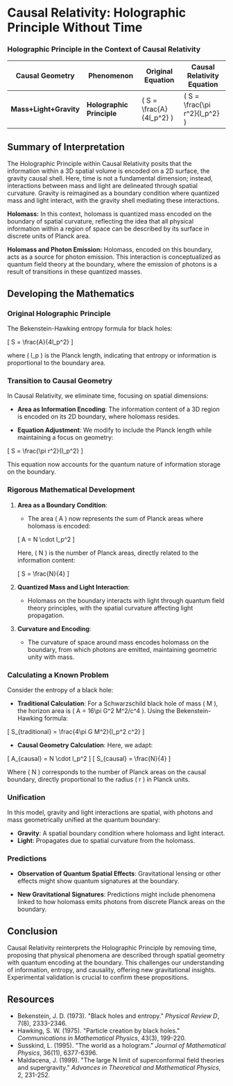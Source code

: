 # Causal Relativity: Holographic Principle Without Time

### Holographic Principle in the Context of Causal Relativity

| **Causal Geometry** | **Phenomenon** | **Original Equation** | **Causal Relativity Equation** |
|---------------------|----------------|-----------------------|-------------------------------|
| **Mass+Light+Gravity** | **Holographic Principle** | \( S = \frac{A}{4l_p^2} \) | \( S = \frac{\pi r^2}{l_p^2} \) |

## Summary of Interpretation

The Holographic Principle within Causal Relativity posits that the information within a 3D spatial volume is encoded on a 2D surface, the gravity causal shell. Here, time is not a fundamental dimension; instead, interactions between mass and light are delineated through spatial curvature. Gravity is reimagined as a boundary condition where quantized mass and light interact, with the gravity shell mediating these interactions.

**Holomass:** In this context, holomass is quantized mass encoded on the boundary of spatial curvature, reflecting the idea that all physical information within a region of space can be described by its surface in discrete units of Planck area.

**Holomass and Photon Emission:** Holomass, encoded on this boundary, acts as a source for photon emission. This interaction is conceptualized as quantum field theory at the boundary, where the emission of photons is a result of transitions in these quantized masses.

## Developing the Mathematics

### Original Holographic Principle

The Bekenstein-Hawking entropy formula for black holes:

\[ S = \frac{A}{4l_p^2} \]

where \( l_p \) is the Planck length, indicating that entropy or information is proportional to the boundary area.

### Transition to Causal Geometry

In Causal Relativity, we eliminate time, focusing on spatial dimensions:

- **Area as Information Encoding**: The information content of a 3D region is encoded on its 2D boundary, where holomass resides.

- **Equation Adjustment**: We modify to include the Planck length while maintaining a focus on geometry:

\[ S = \frac{\pi r^2}{l_p^2} \]

This equation now accounts for the quantum nature of information storage on the boundary.

### Rigorous Mathematical Development

1. **Area as a Boundary Condition**: 
   - The area \( A \) now represents the sum of Planck areas where holomass is encoded:

   \[
   A = N \cdot l_p^2
   \]

   Here, \( N \) is the number of Planck areas, directly related to the information content:

   \[
   S = \frac{N}{4}
   \]

2. **Quantized Mass and Light Interaction**:
   - Holomass on the boundary interacts with light through quantum field theory principles, with the spatial curvature affecting light propagation.

3. **Curvature and Encoding**:
   - The curvature of space around mass encodes holomass on the boundary, from which photons are emitted, maintaining geometric unity with mass.

### Calculating a Known Problem

Consider the entropy of a black hole:

- **Traditional Calculation**: For a Schwarzschild black hole of mass \( M \), the horizon area is \( A = 16\pi G^2 M^2/c^4 \). Using the Bekenstein-Hawking formula:

\[ S_{traditional} = \frac{4\pi G M^2}{l_p^2 c^2} \]

- **Causal Geometry Calculation**: Here, we adapt:

\[ A_{causal} = N \cdot l_p^2 \]
\[ S_{causal} = \frac{N}{4} \]

Where \( N \) corresponds to the number of Planck areas on the causal boundary, directly proportional to the radius \( r \) in Planck units.

### Unification

In this model, gravity and light interactions are spatial, with photons and mass geometrically unified at the quantum boundary:

- **Gravity**: A spatial boundary condition where holomass and light interact.
- **Light**: Propagates due to spatial curvature from the holomass.

### Predictions

- **Observation of Quantum Spatial Effects**: Gravitational lensing or other effects might show quantum signatures at the boundary.

- **New Gravitational Signatures**: Predictions might include phenomena linked to how holomass emits photons from discrete Planck areas on the boundary.

## Conclusion

Causal Relativity reinterprets the Holographic Principle by removing time, proposing that physical phenomena are described through spatial geometry with quantum encoding at the boundary. This challenges our understanding of information, entropy, and causality, offering new gravitational insights. Experimental validation is crucial to confirm these propositions.

## Resources

- Bekenstein, J. D. (1973). "Black holes and entropy." *Physical Review D*, 7(8), 2333-2346.
- Hawking, S. W. (1975). "Particle creation by black holes." *Communications in Mathematical Physics*, 43(3), 199-220.
- Susskind, L. (1995). "The world as a hologram." *Journal of Mathematical Physics*, 36(11), 6377-6396.
- Maldacena, J. (1999). "The large N limit of superconformal field theories and supergravity." *Advances in Theoretical and Mathematical Physics*, 2, 231-252.
